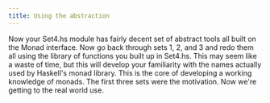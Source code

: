 ```yaml
---
title: Using the abstraction
---
```


Now your Set4.hs module has fairly decent set of abstract tools all built on the
Monad interface. Now go back through sets 1, 2, and 3 and redo them all using
the library of functions you built up in Set4.hs. This may seem like a waste of
time, but this will develop your familiarity with the names actually used by
Haskell's monad library. This is the core of developing a working knowledge of
monads. The first three sets were the motivation. Now we're getting to the real
world use.